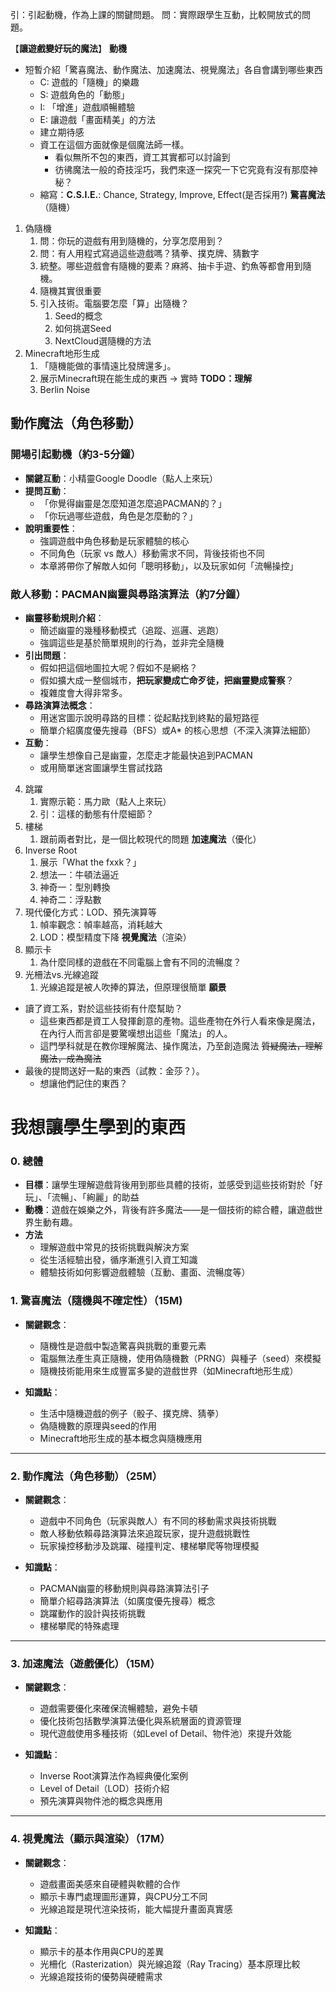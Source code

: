 引：引起動機，作為上課的關鍵問題。
問：實際跟學生互動，比較開放式的問題。

【**讓遊戲變好玩的魔法**】
**動機**
- 短暫介紹「驚喜魔法、動作魔法、加速魔法、視覺魔法」各自會講到哪些東西
	- C: 遊戲的「隨機」的樂趣
	- S: 遊戲角色的「動態」
	- I: 「增進」遊戲順暢體驗
	- E: 讓遊戲「畫面精美」的方法
	- 建立期待感
	- 資工在這個方面就像是個魔法師一樣。
		- 看似無所不包的東西，資工其實都可以討論到
		- 彷彿魔法一般的奇技淫巧，我們來逐一探究一下它究竟有沒有那麼神秘？
	- 縮寫：**C.S.I.E.**: Chance, Strategy, Improve, Effect(是否採用?)
**驚喜魔法**（隨機）
1. 偽隨機
	1. 問：你玩的遊戲有用到隨機的，分享怎麼用到？
	2. 問：有人用程式寫過這些遊戲嗎？猜拳、撲克牌、猜數字
	3. 統整。哪些遊戲會有隨機的要素？麻將、抽卡手遊、釣魚等都會用到隨機。
	4. 隨機其實很重要
	5. 引入技術。電腦要怎麼「算」出隨機？
		1. Seed的概念
		2. 如何挑選Seed
		3. NextCloud選隨機的方法
2. Minecraft地形生成
	1. 「隨機能做的事情遠比發牌還多」。
	2. 展示Minecraft現在能生成的東西 -> 實時 **TODO：理解**
	3. Berlin Noise
## 動作魔法（角色移動）
### 開場引起動機（約3-5分鐘）

- **關鍵互動**：小精靈Google Doodle（點人上來玩）
- **提問互動**：
    - 「你覺得幽靈是怎麼知道怎麼追PACMAN的？」
    - 「你玩過哪些遊戲，角色是怎麼動的？」
- **說明重要性**：
    - 強調遊戲中角色移動是玩家體驗的核心
    - 不同角色（玩家 vs 敵人）移動需求不同，背後技術也不同
    - 本章將帶你了解敵人如何「聰明移動」，以及玩家如何「流暢操控」
### 敵人移動：PACMAN幽靈與尋路演算法（約7分鐘）

- **幽靈移動規則介紹**：
    - 簡述幽靈的幾種移動模式（追蹤、巡邏、逃跑）
    - 強調這些是基於簡單規則的行為，並非完全隨機
- **引出問題**：
    - 假如把這個地圖拉大呢？假如不是網格？
    - 假如擴大成一整個城市，**把玩家變成亡命歹徒，把幽靈變成警察**？
    - 複雜度會大得非常多。
- **尋路演算法概念**：
    - 用迷宮圖示說明尋路的目標：從起點找到終點的最短路徑
    - 簡單介紹廣度優先搜尋（BFS）或A* 的核心思想（不深入演算法細節）
- **互動**：
    - 讓學生想像自己是幽靈，怎麼走才能最快追到PACMAN
    - 或用簡單迷宮圖讓學生嘗試找路
	
4. 跳躍
	1. 實際示範：馬力歐（點人上來玩）
	2. 引：這樣的動態有什麼細節？
5. 樓梯
	1. 跟前兩者對比，是一個比較現代的問題
**加速魔法**（優化）
6. Inverse Root
	1. 展示「What the fxxk？」
	2. 想法一：牛頓法逼近
	3. 神奇一：型別轉換
	4. 神奇二：浮點數
7. 現代優化方式：LOD、預先演算等
	1. 幀率觀念：幀率越高，消耗越大
	2. LOD：模型精度下降
**視覺魔法**（渲染）
8. 顯示卡
	1. 為什麼同樣的遊戲在不同電腦上會有不同的流暢度？
9. 光柵法vs.光線追蹤
	1. 光線追蹤是被人吹捧的算法，但原理很簡單
**願景**
- 讀了資工系，對於這些技術有什麼幫助？
	- 這些東西都是資工人發揮創意的產物。這些產物在外行人看來像是魔法，在內行人而言卻是要驚嘆想出這些「魔法」的人。
	- 這門學科就是在教你理解魔法、操作魔法，乃至創造魔法 ~~質疑魔法，理解魔法，成為魔法~~
- 最後的提問送好一點的東西（試教：金莎？）。
	- 想讓他們記住的東西？

# 我想讓學生學到的東西
### 0. 總體
- **目標**：讓學生理解遊戲背後用到那些具體的技術，並感受到這些技術對於「好玩」、「流暢」、「絢麗」的助益
- **動機**：遊戲在娛樂之外，背後有許多魔法——是一個技術的綜合體，讓遊戲世界生動有趣。
- **方法**
	- 理解遊戲中常見的技術挑戰與解決方案
	- 從生活經驗出發，循序漸進引入資工知識
	- 體驗技術如何影響遊戲體驗（互動、畫面、流暢度等） 
### 1. 驚喜魔法（隨機與不確定性）（15M)

- **關鍵觀念**：  
  - 隨機性是遊戲中製造驚喜與挑戰的重要元素  
  - 電腦無法產生真正隨機，使用偽隨機數（PRNG）與種子（seed）來模擬  
  - 隨機技術能用來生成豐富多變的遊戲世界（如Minecraft地形生成）

- **知識點**：  
  - 生活中隨機遊戲的例子（骰子、撲克牌、猜拳）  
  - 偽隨機數的原理與seed的作用  
  - Minecraft地形生成的基本概念與隨機應用

---

### 2. 動作魔法（角色移動）（25M）

- **關鍵觀念**：  
  - 遊戲中不同角色（玩家與敵人）有不同的移動需求與技術挑戰  
  - 敵人移動依賴尋路演算法來追蹤玩家，提升遊戲挑戰性  
  - 玩家操控移動涉及跳躍、碰撞判定、樓梯攀爬等物理模擬

- **知識點**：  
  - PACMAN幽靈的移動規則與尋路演算法引子  
  - 簡單介紹尋路演算法（如廣度優先搜尋）概念  
  - 跳躍動作的設計與技術挑戰  
  - 樓梯攀爬的特殊處理

---

### 3. 加速魔法（遊戲優化）（15M）

- **關鍵觀念**：  
  - 遊戲需要優化來確保流暢體驗，避免卡頓  
  - 優化技術包括數學演算法優化與系統層面的資源管理  
  - 現代遊戲使用多種技術（如Level of Detail、物件池）來提升效能

- **知識點**：  
  - Inverse Root演算法作為經典優化案例  
  - Level of Detail（LOD）技術介紹  
  - 預先演算與物件池的概念與應用

---

### 4. 視覺魔法（顯示與渲染）（17M）

- **關鍵觀念**：  
  - 遊戲畫面美感來自硬體與軟體的合作  
  - 顯示卡專門處理圖形運算，與CPU分工不同  
  - 光線追蹤是現代渲染技術，能大幅提升畫面真實感

- **知識點**：  
  - 顯示卡的基本作用與CPU的差異  
  - 光柵化（Rasterization）與光線追蹤（Ray Tracing）基本原理比較  
  - 光線追蹤技術的優勢與硬體需求